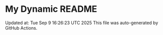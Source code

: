 # My Dynamic README
Updated at: Tue Sep  9 16:26:23 UTC 2025
This file was auto-generated by GitHub Actions.

